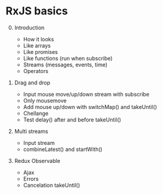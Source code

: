 # RxJS basics

0. Introduction

    * How it looks
    * Like arrays
    * Like promises
    * Like functions (run when subscribe)
    * Streams (messages, events, time)
    * Operators

1. Drag and drop

    * Input mouse move/up/down stream with subscribe
    * Only mousemove
    * Add mouse up/down with switchMap() and takeUntil()
    * Chellange
    * Test delay() after and before takeUntil()

1. Multi streams

    * Input stream
    * combineLatest() and startWith()

1. Redux Observable

    * Ajax
    * Errors
    * Cancelation takeUntil()
